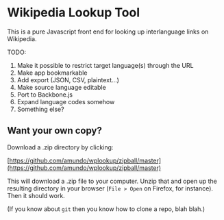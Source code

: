 Wikipedia Lookup Tool
=====================

This is a pure Javascript front end for looking up interlanguage links on 
Wikipedia. 


TODO:

1. Make it possible to restrict target language(s) through the URL 
2. Make app bookmarkable 
3. Add export (JSON, CSV, plaintext...)
4. Make source language editable 
5. Port to Backbone.js
6. Expand language codes somehow
7. Something else?

Want your own copy?
-------------------

Download a .zip directory by clicking: 

[https://github.com/amundo/wplookup/zipball/master](https://github.com/amundo/wplookup/zipball/master)

This will download a .zip file to your computer. Unzip that and open up the resulting directory 
in your browser (`File > Open` on Firefox, for instance). Then it should work.

(If you know about `git` then you know how to clone a repo, blah blah.)

